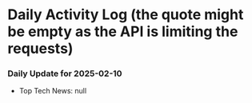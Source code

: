 # Daily Activity Log (the quote might be empty as the API is limiting the requests)
### Daily Update for 2025-02-10
- Top Tech News: null  

